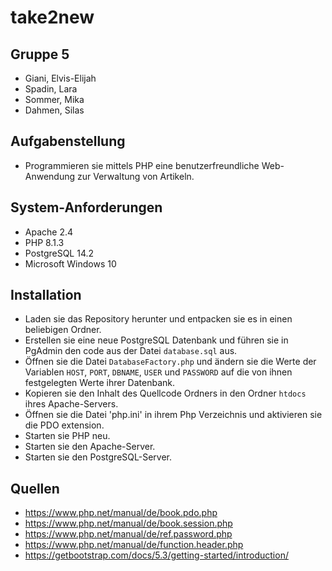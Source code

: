 # take2new

## Gruppe 5
- Giani, Elvis-Elijah
- Spadin, Lara
- Sommer, Mika
- Dahmen, Silas

## Aufgabenstellung
- Programmieren sie mittels PHP eine benutzerfreundliche Web-Anwendung zur Verwaltung von Artikeln.

## System-Anforderungen
- Apache 2.4
- PHP 8.1.3
- PostgreSQL 14.2
- Microsoft Windows 10

## Installation
- Laden sie das Repository herunter und entpacken sie es in einen beliebigen Ordner.
- Erstellen sie eine neue PostgreSQL Datenbank und führen sie in PgAdmin den code aus der Datei `database.sql` aus.
- Öffnen sie die Datei `DatabaseFactory.php` und ändern sie die Werte der Variablen `HOST`, `PORT`, `DBNAME`, `USER` und `PASSWORD` auf die von ihnen festgelegten Werte ihrer Datenbank.
- Kopieren sie den Inhalt des Quellcode Ordners in den Ordner `htdocs` ihres Apache-Servers.
- Öffnen sie die Datei 'php.ini' in ihrem Php Verzeichnis und aktivieren sie die PDO extension.
- Starten sie PHP neu.
- Starten sie den Apache-Server.
- Starten sie den PostgreSQL-Server.

## Quellen
- https://www.php.net/manual/de/book.pdo.php
- https://www.php.net/manual/de/book.session.php
- https://www.php.net/manual/de/ref.password.php
- https://www.php.net/manual/de/function.header.php
- https://getbootstrap.com/docs/5.3/getting-started/introduction/
